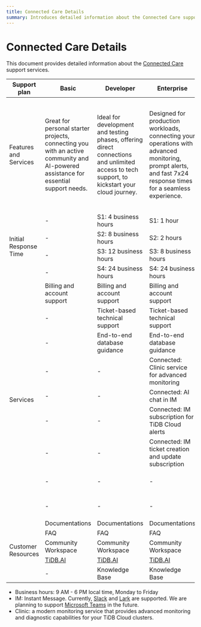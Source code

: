 ```yaml
---
title: Connected Care Details
summary: Introduces detailed information about the Connected Care support services for TiDB Cloud.
---
```


# Connected Care Details

This document provides detailed information about the [Connected Care](/tidb-cloud/connected-care-overview.md) support services.

<table>
<thead>
  <tr>
    <th>Support plan</th>
    <th>Basic</th>
    <th>Developer</th>
    <th>Enterprise</th>
    <th>Premium</th>
  </tr>
</thead>
<tbody>
  <tr>
    <td>Features and Services</td>
    <td>Great for personal starter projects, connecting you with an active community and AI-powered assistance for essential support needs.</td>
    <td>Ideal for development and testing phases, offering direct connections and unlimited access to tech support, to kickstart your cloud journey.</td>
    <td>Designed for production workloads, connecting your operations with advanced monitoring, prompt alerts, and fast 7x24 response times for a seamless experience.</td>
    <td>Built for enterprises with mission-critical workloads, offering the fastest response times, proactive support, and dedicated connections through named Technical Account Managers.</td>
  </tr>
  <tr>
    <td rowspan="4">Initial Response Time</td>
    <td>-</td>
    <td>S1: 4 business hours</td>
    <td>S1: 1 hour</td>
    <td>S1: 30 minutes</td>
  </tr>
  <tr>
    <td>-</td>
    <td>S2: 8 business hours</td>
    <td>S2: 2 hours</td>
    <td>S2: 1 hour</td>
  </tr>
  <tr>
    <td>-</td>
    <td>S3: 12 business hours</td>
    <td>S3: 8 business hours</td>
    <td>S3: 4 business hours</td>
  </tr>
  <tr>
    <td>-</td>
    <td>S4: 24 business hours</td>
    <td>S4: 24 business hours</td>
    <td>S4: 24 business hours</td>
  </tr>
  <tr>
    <td rowspan="9">Services</td>
    <td>Billing and account support</td>
    <td>Billing and account support</td>
    <td>Billing and account support</td>
    <td>Billing and account support</td>
  </tr>
  <tr>
    <td>-</td>
    <td>Ticket-based technical support</td>
    <td>Ticket-based technical support</td>
    <td>Ticket-based technical support</td>
  </tr>
  <tr>
    <td>-</td>
    <td>End-to-end database guidance</td>
    <td>End-to-end database guidance</td>
    <td>End-to-end database guidance</td>
  </tr>
  <tr>
    <td>-</td>
    <td>-</td>
    <td>Connected: Clinic service for advanced monitoring</td>
    <td>Connected: Clinic service for advanced monitoring</td>
  </tr>
  <tr>
    <td>-</td>
    <td>-</td>
    <td>Connected: AI chat in IM</td>
    <td>Connected: AI chat in IM</td>
  </tr>
  <tr>
    <td>-</td>
    <td>-</td>
    <td>Connected: IM subscription for TiDB Cloud alerts</td>
    <td>Connected: IM subscription for TiDB Cloud alerts</td>
  </tr>
  <tr>
    <td>-</td>
    <td>-</td>
    <td>Connected: IM ticket creation and update subscription</td>
    <td>Connected: IM ticket creation and update subscription</td>
  </tr>
  <tr>
    <td>-</td>
    <td>-</td>
    <td>-</td>
    <td>Connected: IM interaction for support tickets</td>
  </tr>
  <tr>
    <td>-</td>
    <td>-</td>
    <td>-</td>
    <td>Technical Account Manager</td>
  </tr>
  <tr>
    <td rowspan="5">Customer Resources</td>
    <td>Documentations</td>
    <td>Documentations</td>
    <td>Documentations</td>
    <td>Documentations</td>
  </tr>
  <tr>
    <td>FAQ</td>
    <td>FAQ</td>
    <td>FAQ</td>
    <td>FAQ</td>
  </tr>
  <tr>
    <td>Community Workspace</td>
    <td>Community Workspace</td>
    <td>Community Workspace</td>
    <td>Community Workspace</td>
  </tr>
  <tr>
    <td><a href="https://tidb.ai/">TiDB.AI</a></td>
    <td><a href="https://tidb.ai/">TiDB.AI</a></td>
    <td><a href="https://tidb.ai/">TiDB.AI</a></td>
    <td><a href="https://tidb.ai/">TiDB.AI</a></td>
  </tr>
  <tr>
    <td>-</td>
    <td>Knowledge Base</td>
    <td>Knowledge Base</td>
    <td>Knowledge Base</td>
  </tr>
</tbody>
</table>

- Business hours: 9 AM - 6 PM local time, Monday to Friday
- IM: Instant Message. Currently, [Slack](https://slack.com/) and [Lark](https://www.larksuite.com/) are supported. We are planning to support [Microsoft Teams](https://www.microsoft.com/en-us/microsoft-teams/group-chat-software) in the future.
- Clinic: a modern monitoring service that provides advanced monitoring and diagnostic capabilities for your TiDB Cloud clusters.
